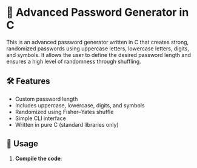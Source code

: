 # 🔐 Advanced Password Generator in C

This is an advanced password generator written in C that creates strong, randomized passwords using uppercase letters, lowercase letters, digits, and symbols. It allows the user to define the desired password length and ensures a high level of randomness through shuffling.

## 🛠 Features

- Custom password length
- Includes uppercase, lowercase, digits, and symbols
- Randomized using Fisher–Yates shuffle
- Simple CLI interface
- Written in pure C (standard libraries only)

## 🚀 Usage

1. **Compile the code**:

```bash

